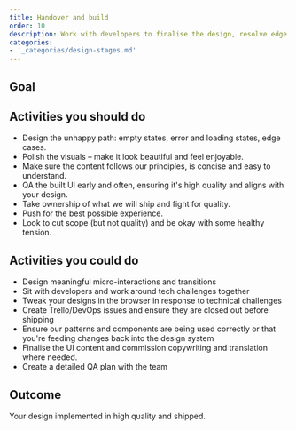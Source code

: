 ```yaml
---
title: Handover and build
order: 10
description: Work with developers to finalise the design, resolve edge cases, polish, QA and ship a solution.
categories:
- '_categories/design-stages.md'	
---
```

## Goal

## Activities you should do

* Design the unhappy path: empty states, error and loading states, edge cases.
* Polish the visuals – make it look beautiful and feel enjoyable.
* Make sure the content follows our principles, is concise and easy to understand.
* QA the built UI early and often, ensuring it's high quality and aligns with your design.
* Take ownership of what we will ship and fight for quality.
* Push for the best possible experience.
* Look to cut scope (but not quality) and be okay with some healthy tension.

## Activities you could do

* Design meaningful micro-interactions and transitions
* Sit with developers and work around tech challenges together
* Tweak your designs in the browser in response to technical challenges
* Create Trello/DevOps issues and ensure they are closed out before shipping
* Ensure our patterns and components are being used correctly or that you're feeding changes back into the design system
* Finalise the UI content and commission copywriting and translation where needed.
* Create a detailed QA plan with the team

## Outcome

Your design implemented in high quality and shipped.

